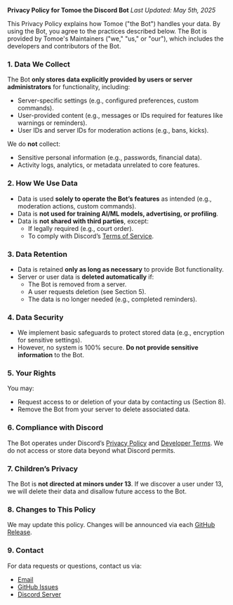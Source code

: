 **Privacy Policy for Tomoe the Discord Bot**
*Last Updated: May 5th, 2025*

This Privacy Policy explains how Tomoe ("the Bot") handles your data. By using the Bot, you agree to the practices described below. The Bot is provided by Tomoe's Maintainers ("we," "us," or "our"), which includes the developers and contributors of the Bot.

### **1. Data We Collect**
The Bot **only stores data explicitly provided by users or server administrators** for functionality, including:
- Server-specific settings (e.g., configured preferences, custom commands).
- User-provided content (e.g., messages or IDs required for features like warnings or reminders).
- User IDs and server IDs for moderation actions (e.g., bans, kicks).

We do **not** collect:
- Sensitive personal information (e.g., passwords, financial data).
- Activity logs, analytics, or metadata unrelated to core features.

### **2. How We Use Data**
- Data is used **solely to operate the Bot’s features** as intended (e.g., moderation actions, custom commands).
- Data is **not used for training AI/ML models, advertising, or profiling**.
- Data is **not shared with third parties**, except:
  - If legally required (e.g., court order).
  - To comply with Discord’s [Terms of Service](https://discord.com/terms).

### **3. Data Retention**
- Data is retained **only as long as necessary** to provide Bot functionality.
- Server or user data is **deleted automatically** if:
  - The Bot is removed from a server.
  - A user requests deletion (see Section 5).
  - The data is no longer needed (e.g., completed reminders).

### **4. Data Security**
- We implement basic safeguards to protect stored data (e.g., encryption for sensitive settings).
- However, no system is 100% secure. **Do not provide sensitive information** to the Bot.

### **5. Your Rights**
You may:
- Request access to or deletion of your data by contacting us (Section 8).
- Remove the Bot from your server to delete associated data.

### **6. Compliance with Discord**
The Bot operates under Discord’s [Privacy Policy](https://discord.com/privacy) and [Developer Terms](https://discord.com/developers/docs/legal). We do not access or store data beyond what Discord permits.

### **7. Children’s Privacy**
The Bot is **not directed at minors under 13**. If we discover a user under 13, we will delete their data and disallow future access to the Bot.

### **8. Changes to This Policy**
We may update this policy. Changes will be announced via each [GitHub Release](https://github.com/OoLunar/Tomoe/releases).

### **9. Contact**
For data requests or questions, contact us via:
- [Email](mailto:lunar@forsaken-borders.net)
- [GitHub Issues](https://github.com/OoLunar/Tomoe/issues)
- [Discord Server](https://discord.gg/6bjPzA8P6h)